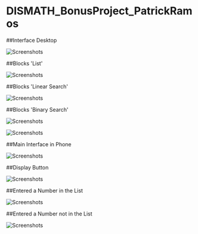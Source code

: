 # DISMATH_BonusProject_PatrickRamos

##Interface Desktop

![Screenshots](https://github.com/DeLaSalleUniversity-Manila-DISMATH-t216/DISMATH_BonusProject_PatrickRamos/blob/master/interface.JPG)

##Blocks 'List'

![Screenshots](https://github.com/DeLaSalleUniversity-Manila-DISMATH-t216/DISMATH_BonusProject_PatrickRamos/blob/master/list.JPG)

##Blocks 'Linear Search'

![Screenshots](https://github.com/DeLaSalleUniversity-Manila-DISMATH-t216/DISMATH_BonusProject_PatrickRamos/blob/master/linear.JPG)

##Blocks 'Binary Search'

![Screenshots](https://github.com/DeLaSalleUniversity-Manila-DISMATH-t216/DISMATH_BonusProject_PatrickRamos/blob/master/binary1.JPG)

![Screenshots](https://github.com/DeLaSalleUniversity-Manila-DISMATH-t216/DISMATH_BonusProject_PatrickRamos/blob/master/binary2.JPG)

##Main Interface in Phone

![Screenshots](https://github.com/DeLaSalleUniversity-Manila-DISMATH-t216/DISMATH_BonusProject_PatrickRamos/blob/master/main.interface.in.phone.png)

##Display Button

![Screenshots](https://github.com/DeLaSalleUniversity-Manila-DISMATH-t216/DISMATH_BonusProject_PatrickRamos/blob/master/display.button.clicked.png)

##Entered a Number in the List

![Screenshots](https://github.com/DeLaSalleUniversity-Manila-DISMATH-t216/DISMATH_BonusProject_PatrickRamos/blob/master/entered.a.number.in.the.list.png)

##Entered a Number not in the List

![Screenshots](https://github.com/DeLaSalleUniversity-Manila-DISMATH-t216/DISMATH_BonusProject_PatrickRamos/blob/master/entered.a.number.not.in.the.list.png)

